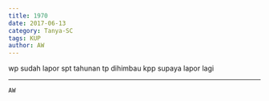 ```yaml
---
title: 1970
date: 2017-06-13
category: Tanya-SC
tags: KUP
author: AW
---
```


wp sudah lapor spt tahunan tp dihimbau kpp supaya lapor lagi

---



`AW`
